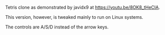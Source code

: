 Tetris clone as demonstrated by javidx9 at <https://youtu.be/8OK8_tHeCIA>.

This version, however, is tweaked mainly to run on Linux systems.

The controls are A/S/D instead of the arrow keys.

